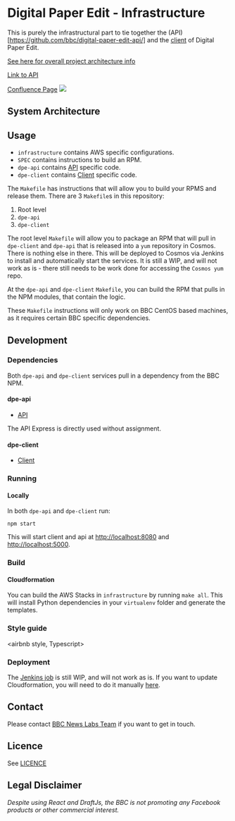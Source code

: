 # Digital Paper Edit - Infrastructure

This is purely the infrastructural part to tie together the (API)[https://github.com/bbc/digital-paper-edit-api/] and the [client](https://github.com/bbc/digital-paper-edit-client/) of Digital Paper Edit.

[See here for overall project architecture info](https://github.com/bbc/digital-paper-edit-client#project-architecture)

[Link to API]()

[Confluence Page](<link to confluence page>)
![](<Screenshot of UI>)

## System Architecture

## Usage

* `infrastructure` contains AWS specific configurations.
* `SPEC` contains instructions to build an RPM.
* `dpe-api` contains [API](https://github.com/bbc/digital-paper-edit-api/) specific code.
* `dpe-client` contains [Client](https://github.com/bbc/digital-paper-edit-client/) specific code.

The `Makefile` has instructions that will allow you to build your RPMS and release them.
There are 3 `Makefile`s in this repository:

1. Root level
2. `dpe-api`
3. `dpe-client`

The root level `Makefile` will allow you to package an RPM that will pull in `dpe-client` and `dpe-api` that is released into a `yum` repository in Cosmos. There is nothing else in there. This will be deployed to Cosmos via Jenkins to install and automatically start the services. It is still a WIP, and will not work as is - there still needs to be work done for accessing the `Cosmos yum` repo.

At the `dpe-api` and `dpe-client` `Makefile`, you can build the RPM that pulls in the NPM modules, that contain the logic.

These `Makefile` instructions will only work on BBC CentOS based machines, as it requires certain BBC specific dependencies.

## Development

### Dependencies

Both `dpe-api` and `dpe-client` services pull in a dependency from the BBC NPM.

#### dpe-api

* [API](https://github.com/bbc/digital-paper-edit-api/)

The API Express is directly used without assignment.

#### dpe-client

* [Client](https://github.com/bbc/digital-paper-edit-client/)

### Running

#### Locally

In both `dpe-api` and `dpe-client` run:
```
npm start
```

This will start client and api at [http://localhost:8080](http://localhost:8080) and [http://localhost:5000](http://localhost:5000).

### Build

#### Cloudformation

You can build the AWS Stacks in `infrastructure` by running `make all`. This will install Python dependencies in your `virtualenv` folder and generate the templates.

### Style guide
<airbnb style, Typescript>

### Deployment

The [Jenkins job](https://jenkins.newslabs.tools.bbc.co.uk/job/digital-paper-edit/) is still WIP, and will not work as is. If you want to update Cloudformation, you will need to do it manually [here](https://cosmos.tools.bbc.co.uk/services/digital-paper-edit-infrastructure).

## Contact
Please contact [BBC News Labs Team](BBCNewsLabsTeam@bbc.co.uk) if you want to get in touch.

<!-- 

## Brief of the project

_One liner + link to confluence page_

_Screenshot of UI - optional_

 

## Setup

_stack - optional_

_How to build and run the code/app_

 

## Usage

 

## System Architecture

_High level overview of system architecture_

 

## Development env

 _How to run the development environment_

_Coding style convention ref optional, eg which linter to use_

_Linting, github pre-push hook - optional_

 

## Build

_How to run build_

 

## Tests

_How to carry out tests_

 

## Deployment

_How to deploy the code/app into test/staging/production_

 -->

 <!-- ## Contributing

See [CONTRIBUTING.md](./CONTRIBUTING.md) guidelines and [CODE_OF_CONDUCT.md](./CODE_OF_CONDUCT.md) guidelines. -->

## Licence
<!-- mention MIT Licence -->
See [LICENCE](./LICENCE.md)

## Legal Disclaimer

_Despite using React and DraftJs, the BBC is not promoting any Facebook products or other commercial interest._